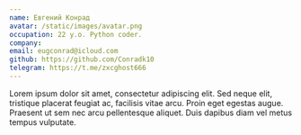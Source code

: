 ```yaml
---
name: Евгений Конрад
avatar: /static/images/avatar.png
occupation: 22 y.o. Python coder.
company:
email: eugconrad@icloud.com
github: https://github.com/Conradk10
telegram: https://t.me/zxcghost666
---
```


Lorem ipsum dolor sit amet, consectetur adipiscing elit. Sed neque elit, tristique placerat feugiat ac, facilisis vitae arcu. Proin eget egestas augue. Praesent ut sem nec arcu pellentesque aliquet. Duis dapibus diam vel metus tempus vulputate.
